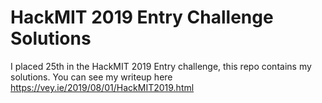 # HackMIT 2019 Entry Challenge Solutions

I placed 25th in the HackMIT 2019 Entry challenge, this repo contains my solutions.
You can see my writeup here https://vey.ie/2019/08/01/HackMIT2019.html
